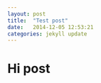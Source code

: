 ```yaml
---
layout: post
title:  "Test post"
date:   2014-12-05 12:53:21
categories: jekyll update
---
```


# Hi post
